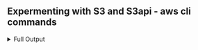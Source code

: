 ## Expermenting with S3 and S3api - aws cli commands 

<details>
  <summary>Full Output</summary>

##########################################################################################
###################  Create / Upload / Download - S3 bucket via S3 api ###################
##########################################################################################

#1

-- Ceate bucket 

``` BASH
vagrant@amx-vbox:/vagrant/aws-cli/w3$ aws s3 help
vagrant@amx-vbox:/vagrant/aws-cli/w3$ aws s3 mb help
vagrant@amx-vbox:/vagrant/aws-cli/w3$ aws s3 mb help

vagrant@amx-vbox:/vagrant/aws-cli/w3$ aws s3 mb s3://ucsc-hw2-2019
make_bucket: ucsc-hw2-2019

vagrant@amx-vbox:/vagrant/aws-cli/w3$ aws s3 ls
2015-01-09 11:23:01 elasticbeanstalk-us-west-2-858619844792
2019-07-18 12:31:23 ucsc-hw2-2019
2019-07-16 08:43:07 ucsc-users.hw7
2019-07-18 00:29:42 ucsc1.2019.1

vagrant@amx-vbox:/vagrant/aws-cli/w3$ aws s3 ls | grep ucsc-hw2-2019
2019-07-18 12:31:23 ucsc-hw2-2019
```

#2 

-- Upload file 

``` BASH
vagrant@amx-vbox:/vagrant/aws-cli/w3$ touch TestData.txt

vagrant@amx-vbox:/vagrant/aws-cli/w3$ aws s3 cp TestData.txt s3://ucsc-hw2-2019
upload: ./TestData.txt to s3://ucsc-hw2-2019/TestData.txt
vagrant@amx-vbox:/vagrant/aws-cli/w3$
```


#3

-- List files 

``` BASH
vagrant@amx-vbox:/vagrant/aws-cli/w3$ aws s3 ls s3://ucsc-hw2-2019
2019-07-18 12:33:32          0 TestData.txt
vagrant@amx-vbox:/vagrant/aws-cli/w3$
```


#4

-- Remove file from S3 bucket 

``` BASH
vagrant@amx-vbox:/vagrant/aws-cli/w3$ aws s3 help
vagrant@amx-vbox:/vagrant/aws-cli/w3$ aws s3 sync help

vagrant@amx-vbox:/vagrant/aws-cli/w3$ rm TestData.txt

vagrant@amx-vbox:/vagrant/aws-cli/w3$ aws s3 sync s3://ucsc-hw2-2019 .
download: s3://ucsc-hw2-2019/TestData.txt to ./TestData.txt

vagrant@amx-vbox:/vagrant/aws-cli/w3$ ls -la
total 40
drwxrwxr-x 1 vagrant vagrant  320 Jul 18 12:36 .
drwxrwxr-x 1 vagrant vagrant  160 Jul 18 00:59 ..
-rwxrwxr-- 1 vagrant vagrant 8196 Jul 18 11:44 .DS_Store
-rwxrwxr-- 1 vagrant vagrant 3857 Jul 18 09:56 functions.sh
-rwxrwxr-- 1 vagrant vagrant   16 Jul 18 10:30 .gitignore
-rwxrwxr-- 1 vagrant vagrant 8639 Jul 18 11:52 README.md
-rwxrwxr-- 1 vagrant vagrant 7048 Jul 18 10:19 s3repo.sh
drwxrwxr-x 1 vagrant vagrant  224 Jul 18 11:44 screenCaptures
-rwxrwxr-- 1 vagrant vagrant    0 Jul 18 12:33 TestData.txt
drwxrwxr-x 1 vagrant vagrant  160 Jul 18 01:08 test folder
vagrant@amx-vbox:/vagrant/aws-cli/w3$ ls -la TestData.txt
-rwxrwxr-- 1 vagrant vagrant 0 Jul 18 12:33 TestData.txt
```


#5 

-- Delete S3 bucket 

``` BASH
vagrant@amx-vbox:/vagrant/aws-cli/w3$ aws s3 rm help
vagrant@amx-vbox:/vagrant/aws-cli/w3$ aws s3 rm s3://ucsc-hw2-2019/TestData.txt
delete: s3://ucsc-hw2-2019/TestData.txt

vagrant@amx-vbox:/vagrant/aws-cli/w3$ aws s3 help

vagrant@amx-vbox:/vagrant/aws-cli/w3$ aws s3 rb s3://ucsc-hw2-2019
remove_bucket: ucsc-hw2-2019

vagrant@amx-vbox:/vagrant/aws-cli/w3$ aws s3 ls s3://ucsc-hw2-2019

An error occurred (NoSuchBucket) when calling the ListObjectsV2 operation: The specified bucket does not exist
vagrant@amx-vbox:/vagrant/aws-cli/w3$
```


############################################################################
####### Create / Upload / Download - S3 bucket via s3api api ##################
############################################################################

#1 

-- Create bucket 

``` BASH
vagrant@amx-vbox:/vagrant/aws-cli/w3$ aws s3api help
vagrant@amx-vbox:/vagrant/aws-cli/w3$ aws s3api create-bucket help

vagrant@amx-vbox:/vagrant/aws-cli/w3$ aws s3api create-bucket --bucket ucsc-hw2-2019 --create-bucket-configuration LocationConstraint=us-west-2
{
    "Location": "http://ucsc-hw2-2019.s3.amazonaws.com/"
}
```

#2 

-- List bucket 

``` BASH
vagrant@amx-vbox:/vagrant/aws-cli/w3$ aws s3api list-buckets
{
    "Buckets": [
        {
            "CreationDate": "2015-01-09T19:23:01.000Z",
            "Name": "elasticbeanstalk-us-west-2-858619844792"
        },
        {
            "CreationDate": "2019-07-18T19:46:05.000Z",
            "Name": "ucsc-hw2-2019"
        },
        {
            "CreationDate": "2019-07-16T15:43:07.000Z",
            "Name": "ucsc-users.hw7"
        },
        {
            "CreationDate": "2019-07-18T07:29:42.000Z",
            "Name": "ucsc1.2019.1"
        }
    ],
    "Owner": {
        "ID": "28d36865206f6281d636cbdf7eb9616d77fea9e8cf237f03ae2fbee2df27a0ba",
        "DisplayName": "swaraj_shah"
    }
}
vagrant@amx-vbox:/vagrant/aws-cli/w3$ aws s3api list-buckets --query "Buckets[].Name"
[
    "elasticbeanstalk-us-west-2-858619844792",
    "ucsc-hw2-2019",
    "ucsc-users.hw7",
    "ucsc1.2019.1"
]
```

#3 

-- Upload a file 

``` BASH
vagrant@amx-vbox:/vagrant/aws-cli/w3$ aws s3api put-object --bucket ucsc-hw2-2019 --key TestData.txt --body TestData.txt
{
    "ETag": "\"d41d8cd98f00b204e9800998ecf8427e\""
}

#4 

-- List files in bucket 

``` BASH
vagrant@amx-vbox:/vagrant/aws-cli/w3$ aws s3api list-objects --bucket ucsc-hw2-2019
{
    "Contents": [
        {
            "LastModified": "2019-07-18T19:57:07.000Z",
            "Owner": {
                "ID": "28d36865206f6281d636cbdf7eb9616d77fea9e8cf237f03ae2fbee2df27a0ba",
                "DisplayName": "swaraj_shah"
            },
            "Key": "TestData.txt",
            "ETag": "\"d41d8cd98f00b204e9800998ecf8427e\"",
            "StorageClass": "STANDARD",
            "Size": 0
        }
    ]
}
```
#5 

-- Remove file and get it back from S3 

``` BASH
vagrant@amx-vbox:/vagrant/aws-cli/w3$ rm TestData.txt

vagrant@amx-vbox:/vagrant/aws-cli/w3$ ls -la
total 40
drwxrwxr-x 1 vagrant vagrant  288 Jul 18 12:51 .
drwxrwxr-x 1 vagrant vagrant  160 Jul 18 00:59 ..
-rwxrwxr-- 1 vagrant vagrant 8196 Jul 18 11:44 .DS_Store
-rwxrwxr-- 1 vagrant vagrant 3857 Jul 18 09:56 functions.sh
-rwxrwxr-- 1 vagrant vagrant   16 Jul 18 10:30 .gitignore
-rwxrwxr-- 1 vagrant vagrant 8639 Jul 18 11:52 README.md
-rwxrwxr-- 1 vagrant vagrant 7048 Jul 18 10:19 s3repo.sh
drwxrwxr-x 1 vagrant vagrant  224 Jul 18 11:44 screenCaptures
drwxrwxr-x 1 vagrant vagrant  160 Jul 18 01:08 test folder
vagrant@amx-vbox:/vagrant/aws-cli/w3$
vagrant@amx-vbox:/vagrant/aws-cli/w3$
vagrant@amx-vbox:/vagrant/aws-cli/w3$ aws s3api get-object --bucket ucsc-hw2-2019 --key TestData.txt  TestData.txt
{
    "Metadata": {},
    "LastModified": "Thu, 18 Jul 2019 19:50:09 GMT",
    "AcceptRanges": "bytes",
    "ContentLength": 0,
    "ContentType": "binary/octet-stream",
    "ETag": "\"d41d8cd98f00b204e9800998ecf8427e\""
}
vagrant@amx-vbox:/vagrant/aws-cli/w3$ ls -la
total 40
drwxrwxr-x 1 vagrant vagrant  320 Jul 18 12:52 .
drwxrwxr-x 1 vagrant vagrant  160 Jul 18 00:59 ..
-rwxrwxr-- 1 vagrant vagrant 8196 Jul 18 11:44 .DS_Store
-rwxrwxr-- 1 vagrant vagrant 3857 Jul 18 09:56 functions.sh
-rwxrwxr-- 1 vagrant vagrant   16 Jul 18 10:30 .gitignore
-rwxrwxr-- 1 vagrant vagrant 8639 Jul 18 11:52 README.md
-rwxrwxr-- 1 vagrant vagrant 7048 Jul 18 10:19 s3repo.sh
drwxrwxr-x 1 vagrant vagrant  224 Jul 18 11:44 screenCaptures
-rwxrwxr-- 1 vagrant vagrant    0 Jul 18 12:52 TestData.txt
drwxrwxr-x 1 vagrant vagrant  160 Jul 18 01:08 test folder
```

#6

-- Remove file from bucket and Remove S3 bucket 

``` BASH
aws s3api delete-object --bucket ucsc-hw2-2019 --key TestData.txt



vagrant@amx-vbox:/vagrant/aws-cli/w3$ aws s3api delete-bucket --bucket ucsc-hw2-2019

vagrant@amx-vbox:/vagrant/aws-cli/w3$ aws s3api list-buckets --query "Buckets[].Name"
[
    "elasticbeanstalk-us-west-2-858619844792",
    "ucsc-users.hw7",
    "ucsc1.2019.1"
]
```

 </details>
